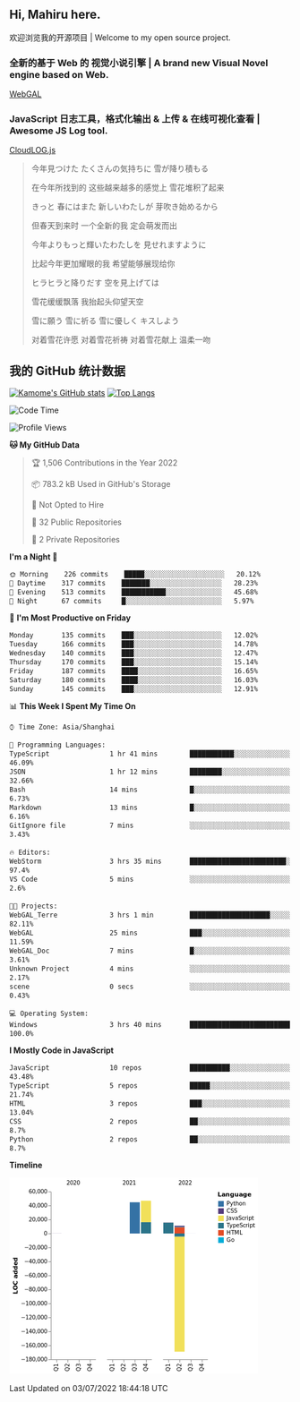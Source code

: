 ## Hi, Mahiru here.

欢迎浏览我的开源项目 | Welcome to my open source project.

### 全新的基于 Web 的 视觉小说引擎 | A brand new Visual Novel engine based on Web.

[WebGAL](https://github.com/MakinoharaShoko/WebGAL)

### JavaScript 日志工具，格式化输出 & 上传 & 在线可视化查看 | Awesome JS Log tool.

[CloudLOG.js](https://github.com/MakinoharaShoko/CloudLog.JS)

> 今年見つけた たくさんの気持ちに 雪が降り積もる  
> 
> 在今年所找到的 这些越来越多的感觉上 雪花堆积了起来  
> 
> きっと 春にはまた 新しいわたしが 芽吹き始めるから  
> 
> 但春天到来时 一个全新的我 定会萌发而出  
> 
> 今年よりもっと輝いたわたしを 見せれますように  
> 
> 比起今年更加耀眼的我 希望能够展现给你  
> 
> ヒラヒラと降りだす 空を見上げては  
> 
> 雪花缓缓飘落 我抬起头仰望天空  
> 
> 雪に願う 雪に祈る 雪に優しく キスしよう  
> 
> 对着雪花许愿 对着雪花祈祷 对着雪花献上 温柔一吻

## 我的 GitHub 统计数据

[![Kamome's GitHub stats](https://github-readme-stats.vercel.app/api?username=MakinoharaShoko)](https://github.com/anuraghazra/github-readme-stats)
[![Top Langs](https://github-readme-stats.vercel.app/api/top-langs/?username=MakinoharaShoko&layout=compact)](https://github.com/anuraghazra/github-readme-stats)

<!--
**MakinoharaShoko/MakinoharaShoko** is a ✨ _special_ ✨ repository because its `README.md` (this file) appears on your GitHub profile.

Here are some ideas to get you started:

- 🔭 I’m currently working on ...
- 🌱 I’m currently learning ...
- 👯 I’m looking to collaborate on ...
- 🤔 I’m looking for help with ...
- 💬 Ask me about ...
- 📫 How to reach me: ...
- 😄 Pronouns: ...
- ⚡ Fun fact: ...
-->

<!--START_SECTION:waka-->
![Code Time](http://img.shields.io/badge/Code%20Time-0%20secs-blue)

![Profile Views](http://img.shields.io/badge/Profile%20Views-9-blue)

**🐱 My GitHub Data** 

> 🏆 1,506 Contributions in the Year 2022
 > 
> 📦 783.2 kB Used in GitHub's Storage 
 > 
> 🚫 Not Opted to Hire
 > 
> 📜 32 Public Repositories 
 > 
> 🔑 2 Private Repositories  
 > 
**I'm a Night 🦉** 

```text
🌞 Morning    226 commits    █████░░░░░░░░░░░░░░░░░░░░   20.12% 
🌆 Daytime    317 commits    ███████░░░░░░░░░░░░░░░░░░   28.23% 
🌃 Evening    513 commits    ███████████░░░░░░░░░░░░░░   45.68% 
🌙 Night      67 commits     █░░░░░░░░░░░░░░░░░░░░░░░░   5.97%

```
📅 **I'm Most Productive on Friday** 

```text
Monday       135 commits    ███░░░░░░░░░░░░░░░░░░░░░░   12.02% 
Tuesday      166 commits    ███░░░░░░░░░░░░░░░░░░░░░░   14.78% 
Wednesday    140 commits    ███░░░░░░░░░░░░░░░░░░░░░░   12.47% 
Thursday     170 commits    ███░░░░░░░░░░░░░░░░░░░░░░   15.14% 
Friday       187 commits    ████░░░░░░░░░░░░░░░░░░░░░   16.65% 
Saturday     180 commits    ████░░░░░░░░░░░░░░░░░░░░░   16.03% 
Sunday       145 commits    ███░░░░░░░░░░░░░░░░░░░░░░   12.91%

```


📊 **This Week I Spent My Time On** 

```text
⌚︎ Time Zone: Asia/Shanghai

💬 Programming Languages: 
TypeScript               1 hr 41 mins        ███████████░░░░░░░░░░░░░░   46.09% 
JSON                     1 hr 12 mins        ████████░░░░░░░░░░░░░░░░░   32.66% 
Bash                     14 mins             █░░░░░░░░░░░░░░░░░░░░░░░░   6.73% 
Markdown                 13 mins             █░░░░░░░░░░░░░░░░░░░░░░░░   6.16% 
GitIgnore file           7 mins              ░░░░░░░░░░░░░░░░░░░░░░░░░   3.43%

🔥 Editors: 
WebStorm                 3 hrs 35 mins       ████████████████████████░   97.4% 
VS Code                  5 mins              ░░░░░░░░░░░░░░░░░░░░░░░░░   2.6%

🐱‍💻 Projects: 
WebGAL_Terre             3 hrs 1 min         ████████████████████░░░░░   82.11% 
WebGAL                   25 mins             ███░░░░░░░░░░░░░░░░░░░░░░   11.59% 
WebGAL_Doc               7 mins              █░░░░░░░░░░░░░░░░░░░░░░░░   3.61% 
Unknown Project          4 mins              ░░░░░░░░░░░░░░░░░░░░░░░░░   2.17% 
scene                    0 secs              ░░░░░░░░░░░░░░░░░░░░░░░░░   0.43%

💻 Operating System: 
Windows                  3 hrs 40 mins       █████████████████████████   100.0%

```

**I Mostly Code in JavaScript** 

```text
JavaScript               10 repos            ██████████░░░░░░░░░░░░░░░   43.48% 
TypeScript               5 repos             █████░░░░░░░░░░░░░░░░░░░░   21.74% 
HTML                     3 repos             ███░░░░░░░░░░░░░░░░░░░░░░   13.04% 
CSS                      2 repos             ██░░░░░░░░░░░░░░░░░░░░░░░   8.7% 
Python                   2 repos             ██░░░░░░░░░░░░░░░░░░░░░░░   8.7%

```


**Timeline**

![Chart not found](https://raw.githubusercontent.com/MakinoharaShoko/MakinoharaShoko/main/charts/bar_graph.png) 


 Last Updated on 03/07/2022 18:44:18 UTC
<!--END_SECTION:waka-->
